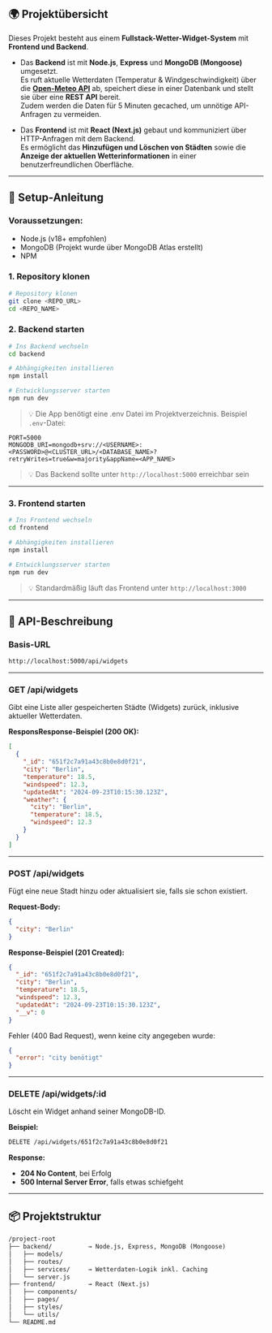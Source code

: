 ## 🌍 Projektübersicht

Dieses Projekt besteht aus einem **Fullstack-Wetter-Widget-System** mit **Frontend und Backend**.

- Das **Backend** ist mit **Node.js**, **Express** und **MongoDB (Mongoose)** umgesetzt.  
  Es ruft aktuelle Wetterdaten (Temperatur & Windgeschwindigkeit) über die **[Open-Meteo API](https://open-meteo.com/)** ab, speichert diese in einer Datenbank und stellt sie über eine **REST API** bereit.  
  Zudem werden die Daten für 5 Minuten gecached, um unnötige API-Anfragen zu vermeiden.

- Das **Frontend** ist mit **React (Next.js)** gebaut und kommuniziert über HTTP-Anfragen mit dem Backend.  
  Es ermöglicht das **Hinzufügen und Löschen von Städten** sowie die **Anzeige der aktuellen Wetterinformationen** in einer benutzerfreundlichen Oberfläche.

---

## 🚀 Setup-Anleitung

### Voraussetzungen:

- Node.js (v18+ empfohlen)
- MongoDB (Projekt wurde über MongoDB Atlas erstellt)
- NPM

### 1. Repository klonen

```bash
# Repository klonen
git clone <REPO_URL>
cd <REPO_NAME>
```

### 2. Backend starten

```bash
# Ins Backend wechseln
cd backend

# Abhängigkeiten installieren
npm install

# Entwicklungsserver starten
npm run dev
```

> 💡 Die App benötigt eine .env Datei im Projektverzeichnis. Beispiel `.env`-Datei:

```env
PORT=5000
MONGODB_URI=mongodb+srv://<USERNAME>:<PASSWORD>@<CLUSTER_URL>/<DATABASE_NAME>?retryWrites=true&w=majority&appName=<APP_NAME>
```

> 💡 Das Backend sollte unter `http://localhost:5000` erreichbar sein

---

### 3. Frontend starten

```bash
# Ins Frontend wechseln
cd frontend

# Abhängigkeiten installieren
npm install

# Entwicklungsserver starten
npm run dev
```

> 💡 Standardmäßig läuft das Frontend unter `http://localhost:3000`  

---

## 📡 API-Beschreibung

### Basis-URL

```bash
http://localhost:5000/api/widgets
```

---

### GET /api/widgets

Gibt eine Liste aller gespeicherten Städte (Widgets) zurück, inklusive aktueller Wetterdaten.

**ResponsResponse-Beispiel (200 OK):**

```json
[
  {
    "_id": "651f2c7a91a43c8b0e8d0f21",
    "city": "Berlin",
    "temperature": 18.5,
    "windspeed": 12.3,
    "updatedAt": "2024-09-23T10:15:30.123Z",
    "weather": {
      "city": "Berlin",
      "temperature": 18.5,
      "windspeed": 12.3
    }
  }
]
```

---

### POST /api/widgets

Fügt eine neue Stadt hinzu oder aktualisiert sie, falls sie schon existiert.

**Request-Body:**

```json
{
  "city": "Berlin"
}
```

**Response-Beispiel (201 Created):**

```json
{
  "_id": "651f2c7a91a43c8b0e8d0f21",
  "city": "Berlin",
  "temperature": 18.5,
  "windspeed": 12.3,
  "updatedAt": "2024-09-23T10:15:30.123Z",
  "__v": 0
}
```

Fehler (400 Bad Request), wenn keine city angegeben wurde:

```json
{
  "error": "city benötigt"
}
```

---

### DELETE /api/widgets/:id

Löscht ein Widget anhand seiner MongoDB-ID.

**Beispiel:**

```bash
DELETE /api/widgets/651f2c7a91a43c8b0e8d0f21
```

**Response:**

- **204 No Content**, bei Erfolg
- **500 Internal Server Error**, falls etwas schiefgeht

---

## 📦 Projektstruktur

```txt
/project-root
├── backend/          → Node.js, Express, MongoDB (Mongoose)
│   ├── models/
│   ├── routes/
│   ├── services/     → Wetterdaten-Logik inkl. Caching
│   └── server.js
├── frontend/         → React (Next.js)
│   ├── components/
│   ├── pages/
│   ├── styles/
│   └── utils/
└── README.md
```
